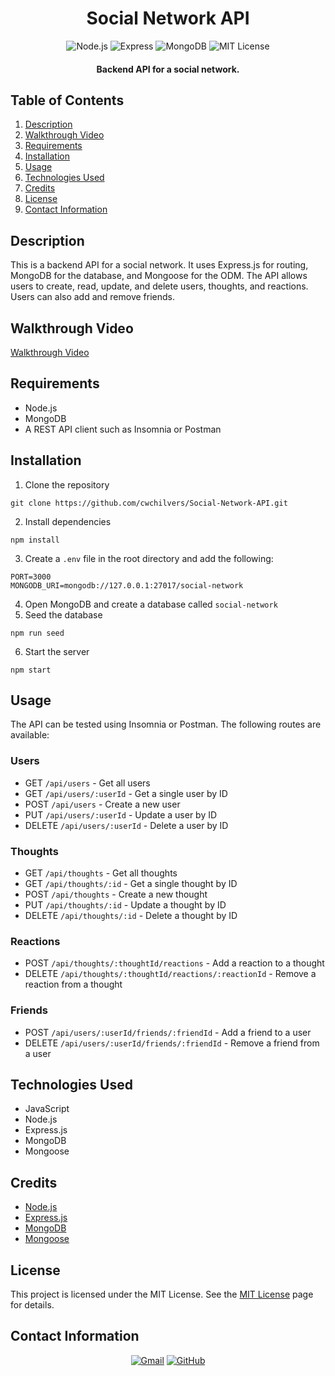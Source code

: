 <h1 align="center">
  Social Network API
</h1>

<p align="center">
    <img src="https://img.shields.io/badge/Node.js-339933.svg?style=for-the-badge&logo=nodedotjs&logoColor=white" alt="Node.js">
    <img src="https://img.shields.io/badge/Express-000000.svg?style=for-the-badge&logo=Express&logoColor=white" alt="Express">
    <img src="https://img.shields.io/badge/MongoDB-47A248.svg?style=for-the-badge&logo=MongoDB&logoColor=white" alt="MongoDB">
    <img src="https://img.shields.io/badge/License-MIT-blue.svg?style=for-the-badge" alt="MIT License">
</p>
</p>

<h4 align="center">Backend API for a social network.</h4>

## Table of Contents
1. [Description](#description)
2. [Walkthrough Video](#walkthrough-video)
3. [Requirements](#requirements)
4. [Installation](#installation)
5. [Usage](#usage)
6. [Technologies Used](#technologies-used)
7. [Credits](#credits)
8. [License](#license)
9. [Contact Information](#contact-information)

## Description
This is a backend API for a social network. It uses Express.js for routing, MongoDB for the database, and Mongoose for the ODM. The API allows users to create, read, update, and delete users, thoughts, and reactions. Users can also add and remove friends.

## Walkthrough Video
[Walkthrough Video](https://drive.google.com/file/d/1IC2sCg2qf7GC4nu7y_eURj7bAvkGD7zd/view?usp=sharing)

## Requirements
* Node.js
* MongoDB
* A REST API client such as Insomnia or Postman

## Installation
1. Clone the repository
```
git clone https://github.com/cwchilvers/Social-Network-API.git
```
2. Install dependencies
```
npm install
```
3. Create a `.env` file in the root directory and add the following:
```
PORT=3000
MONGODB_URI=mongodb://127.0.0.1:27017/social-network
```
4. Open MongoDB and create a database called `social-network`
5. Seed the database
```
npm run seed
```
6. Start the server
```
npm start
```

## Usage
The API can be tested using Insomnia or Postman. The following routes are available:

### Users
* GET `/api/users` - Get all users
* GET `/api/users/:userId` - Get a single user by ID
* POST `/api/users` - Create a new user
* PUT `/api/users/:userId` - Update a user by ID
* DELETE `/api/users/:userId` - Delete a user by ID

### Thoughts
* GET `/api/thoughts` - Get all thoughts
* GET `/api/thoughts/:id` - Get a single thought by ID
* POST `/api/thoughts` - Create a new thought
* PUT `/api/thoughts/:id` - Update a thought by ID
* DELETE `/api/thoughts/:id` - Delete a thought by ID

### Reactions
* POST `/api/thoughts/:thoughtId/reactions` - Add a reaction to a thought
* DELETE `/api/thoughts/:thoughtId/reactions/:reactionId` - Remove a reaction from a thought

### Friends
* POST `/api/users/:userId/friends/:friendId` - Add a friend to a user
* DELETE `/api/users/:userId/friends/:friendId` - Remove a friend from a user

## Technologies Used
* JavaScript
* Node.js
* Express.js
* MongoDB
* Mongoose

## Credits
* [Node.js](https://nodejs.org/en/)
* [Express.js](https://expressjs.com/)
* [MongoDB](https://www.mongodb.com/)
* [Mongoose](https://mongoosejs.com/)

## License
This project is licensed under the MIT License. See the [MIT License](https://opensource.org/licenses/mit/) page for details.

## Contact Information
<p align="center">
    <a href="mailto:cwchilvers@gmail.com"><img src="https://img.shields.io/badge/Gmail-D14836?style=for-the-badge&logo=gmail&logoColor=white" alt="Gmail"></a>
    <a href="https://github.com/cwchilvers"><img src="https://img.shields.io/badge/GitHub-181717.svg?style=for-the-badge&logo=GitHub&logoColor=white" alt="GitHub"></a>
</p>

